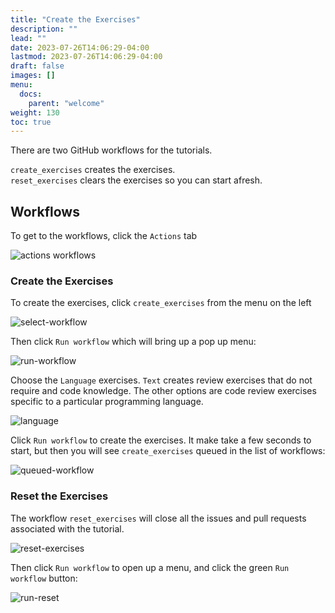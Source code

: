 ```yaml
---
title: "Create the Exercises"
description: ""
lead: ""
date: 2023-07-26T14:06:29-04:00
lastmod: 2023-07-26T14:06:29-04:00
draft: false
images: []
menu:
  docs:
    parent: "welcome"
weight: 130
toc: true
---
```


There are two GitHub workflows for the tutorials.

`create_exercises` creates the exercises.   
`reset_exercises` clears the exercises so you can start afresh.  


## Workflows

To get to the workflows, click the `Actions` tab

![actions workflows](images/actions-workflows.png) 

### Create the Exercises

To create the exercises, click `create_exercises` from the menu on the left

![select-workflow](images/select-workflow.png)

Then click `Run workflow` which will bring up a pop up menu:

![run-workflow](images/run-workflow.png)

Choose the `Language` exercises. `Text` creates review exercises that do not require and code knowledge. 
The other options are code review exercises specific to a particular programming language.

![language](images/language.png)

Click `Run workflow` to create the exercises. It make take a few seconds to start, but then you will see `create_exercises` queued in the list of workflows:

![queued-workflow](images/queued-workflow.png)


### Reset the Exercises

The workflow `reset_exercises` will close all the issues and pull requests associated with the tutorial. 

![reset-exercises](images/reset-exercises.png)


Then click `Run workflow` to open up a menu, and click the green `Run workflow` button:

![run-reset](images/run-reset.png)


